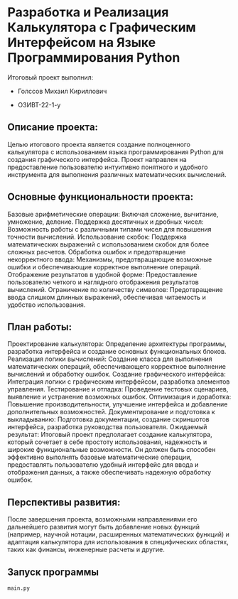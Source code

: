# Разработка и Реализация Калькулятора с Графическим Интерфейсом на Языке Программирования Python

Итоговый проект выполнил:

- Голссов Михаил Кириллович
  
- ОЗИВТ-22-1-у

## Описание проекта:

Целью итогового проекта является создание полноценного калькулятора с использованием языка программирования Python для создания графического интерфейса. Проект направлен на предоставление пользователю интуитивно понятного и удобного инструмента для выполнения различных математических вычислений.

## Основные функциональности проекта:

Базовые арифметические операции: Включая сложение, вычитание, умножение, деление.
Поддержка десятичных и дробных чисел: Возможность работы с различными типами чисел для повышения точности вычислений.
Использование скобок: Поддержка математических выражений с использованием скобок для более сложных расчетов.
Обработка ошибок и предотвращение некорректного ввода: Механизмы, предотвращающие возможные ошибки и обеспечивающие корректное выполнение операций.
Отображение результатов в удобной форме: Предоставление пользователю четкого и наглядного отображения результатов вычислений.
Ограничение по количеству символов: Предотвращение ввода слишком длинных выражений, обеспечивая читаемость и удобство использования.
## План работы:

Проектирование калькулятора: Определение архитектуры программы, разработка интерфейса и создание основных функциональных блоков.
Реализация логики вычислений: Создание класса для выполнения математических операций, обеспечивающего корректное выполнение вычислений и обработку ошибок.
Создание графического интерфейса: Интеграция логики с графическим интерфейсом, разработка элементов управления.
Тестирование и отладка: Проведение тестовых сценариев, выявление и устранение возможных ошибок.
Оптимизация и доработка: Повышение производительности, улучшение интерфейса и добавление дополнительных возможностей.
Документирование и подготовка к выкладыванию: Подготовка документации, создание скриншотов интерфейса, разработка руководства пользователя.
Ожидаемый результат:
Итоговый проект предполагает создание калькулятора, который сочетает в себе простоту использования, надежность и широкие функциональные возможности. Он должен быть способен эффективно выполнять базовые математические операции, предоставлять пользователю удобный интерфейс для ввода и отображения данных, а также обеспечивать надежную обработку ошибок.

## Перспективы развития:
После завершения проекта, возможными направлениями его дальнейшего развития могут быть добавление новых функций (например, научной нотации, расширенных математических функций) и адаптация калькулятора для использования в специфических областях, таких как финансы, инженерные расчеты и другие.

## Запуск программы
```python
main.py
```
